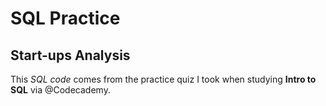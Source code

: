 <body>
  <h1><strong>SQL Practice</strong></h1>
  <div id="introduction">
    <h2>Start-ups Analysis</h2>
    <p>This <em>SQL code</em> comes from the practice quiz I took when studying <strong>Intro to SQL</strong> via @Codecademy.</p>
</body> 
 

 
